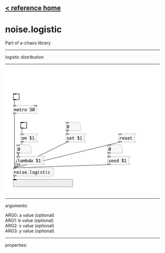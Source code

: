 [< reference home](index.html)
---

# noise.logistic


Part of a-chaos library

---

logistic distribution
<br>


---


![example](examples/noise.logistic-example.jpg)

---
arguments:

ARG0: a value (optional)<br>
ARG1: b value (optional)<br>
ARG2: x value (optional)<br>
ARG3: y value (optional)<br>

---
properties:


